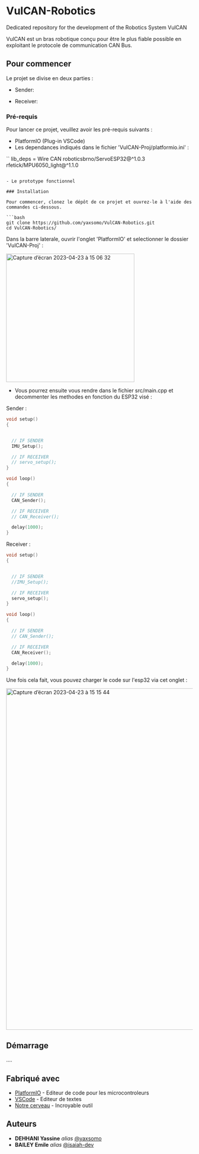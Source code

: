 # VulCAN-Robotics
Dedicated repository for the development of the Robotics System VulCAN

VulCAN est un bras robotique conçu pour être le plus fiable possible en exploitant le protocole de communication CAN Bus.

## Pour commencer

Le projet se divise en deux parties : 

- Sender:

- Receiver:

### Pré-requis

Pour lancer ce projet, veuillez avoir les pré-requis suivants :

- PlatformIO (Plug-in VSCode)
- Les dependances indiqués dans le fichier 'VulCAN-Proj/platformio.ini' : 

``
lib_deps = 
	Wire
	CAN
	roboticsbrno/ServoESP32@^1.0.3
	rfetick/MPU6050_light@^1.1.0
```

- Le prototype fonctionnel

### Installation

Pour commencer, clonez le dépôt de ce projet et ouvrez-le à l'aide des commandes ci-dessous.

```bash
git clone https://github.com/yaxsomo/VulCAN-Robotics.git
cd VulCAN-Robotics/
```

Dans la barre laterale, ouvrir l'onglet 'PlatformIO' et selectionner le dossier 'VulCAN-Proj' : 

<img width="346" alt="Capture d’écran 2023-04-23 à 15 06 32" src="https://user-images.githubusercontent.com/71334330/233841659-43921ad1-588e-4be2-b57d-d974d486de2f.png">


- Vous pourrez ensuite vous rendre dans le fichier src/main.cpp et decommenter les methodes en fonction du ESP32 visé :

Sender :

```cpp
void setup()
{


  // IF SENDER
  IMU_Setup();

  // IF RECEIVER
  // servo_setup();
}

void loop()
{

  // IF SENDER
  CAN_Sender();

  // IF RECEIVER 
  // CAN_Receiver();

  delay(1000);
}
```

Receiver :

```cpp
void setup()
{


  // IF SENDER
  //IMU_Setup();

  // IF RECEIVER
  servo_setup();
}

void loop()
{

  // IF SENDER
  // CAN_Sender();

  // IF RECEIVER 
  CAN_Receiver();

  delay(1000);
}
```

Une fois cela fait, vous pouvez charger le code sur l'esp32 via cet onglet :

<img width="920" alt="Capture d’écran 2023-04-23 à 15 15 44" src="https://user-images.githubusercontent.com/71334330/233842035-fd4f6d29-92ef-4667-9c32-5ebdf6a6224e.png">


## Démarrage

....


## Fabriqué avec

* [PlatformIO](https://docs.platformio.org/en/latest/) - Editeur de code pour les microcontroleurs
* [VSCode](https://code.visualstudio.com/) - Editeur de textes
* [Notre cerveau](https://media.tenor.com/yyTPHle1YdQAAAAC/homer-brain.gif) - Incroyable outil


## Auteurs

* **DEHHANI Yassine** _alias_ [@yaxsomo](https://github.com/yaxsomo)
* **BAILEY Emile** _alias_ [@isaiah-dev](https://github.com/isaiah-dev)


